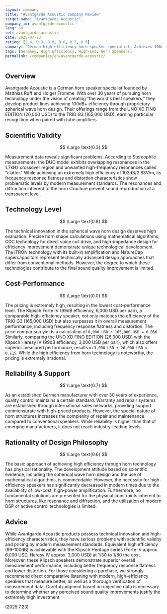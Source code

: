 ```yaml
---
layout: company
title: "Avantgarde Acoustic Company Review"
target_name: "Avantgarde Acoustic"
company_id: avantgarde-acoustic
lang: en
ref: avantgarde-acoustic
date: 2025-07-23
rating: [2.4, 0.3, 0.8, 0.0, 0.7, 0.6]
summary: "German high-efficiency horn speaker specialist. Achieves 100dB+ efficiency through proprietary spherical wave horn technology, but measurement performance is problematic by modern standards, with prices 30-80 times higher than products with equivalent efficiency and superior performance."
tags: [Germany, High Efficiency, High-End, Horn Speakers]
permalink: /companies/en/avantgarde-acoustic/
---
```

## Overview

Avantgarde Acoustic is a German horn speaker specialist founded by Matthias Ruff and Holger Fromme. With over 30 years of pursuing horn technology under the vision of creating "the world's best speakers," they develop product lines achieving 100dB+ efficiency through proprietary spherical wave horn design. Their offerings range from the UNO XD FINO EDITION (26,000 USD) to the TRIO G3 (165,000 USD), earning particular recognition when paired with tube amplifiers.

## Scientific Validity

$$ \Large \text{0.3} $$

Measurement data reveals significant problems. According to Stereophile measurements, the DUO model exhibits overlapping resonances in the 1.7kHz crossover region and unwanted high-frequency resonances called "clatter." While achieving an extremely high efficiency of 103dB/2.83V/m, its frequency response flatness and distortion characteristics show problematic levels by modern measurement standards. The resonances and diffraction inherent to the horn structure prevent sound reproduction at a transparent level.

## Technology Level

$$ \Large \text{0.8} $$

The technical innovation in the spherical wave horn design deserves high evaluation. Precise horn shape calculations using mathematical algorithms, CDC technology for direct voice coil drive, and high-impedance design for efficiency improvement demonstrate unique technological development. The iTRON technology with its built-in amplification and NatureCap supercapacitors represent technically advanced design approaches that differ from conventional methods. However, the degree to which these technologies contribute to the final sound quality improvement is limited.

## Cost-Performance

$$ \Large \text{0.0} $$

The pricing is extremely high, resulting in the lowest cost-performance level. The Klipsch Forte IV (99dB efficiency, 6,000 USD per pair), a comparable high-efficiency speaker, not only matches the efficiency of the TRIO G3 (165,000 USD) but also surpasses it in overall measurement performance, including frequency response flatness and distortion. The price comparison yields a calculation of `6,000 USD ÷ 165,000 USD = 0.036`. Similarly, comparing the UNO XD FINO EDITION (26,000 USD) with the Klipsch Heresy IV (99dB efficiency, 3,000 USD per pair), which also offers superior measured performance, results in `3,000 USD ÷ 26,000 USD = 0.115`. While the high efficiency from horn technology is noteworthy, the pricing is extremely irrational.

## Reliability & Support

$$ \Large \text{0.7} $$

As an established German manufacturer with over 30 years of experience, quality control maintains a certain standard. Warranty and repair systems are established through international sales networks, providing support commensurate with high-priced products. However, the special nature of horn structures increases the complexity of repair and maintenance compared to conventional speakers. While reliability is higher than that of emerging manufacturers, it does not reach industry-leading levels.

## Rationality of Design Philosophy

$$ \Large \text{0.6} $$

The basic approach of achieving high efficiency through horn technology has physical rationality. The development attitude based on scientific evidence, including the spherical wave horn design and the use of mathematical algorithms, is commendable. However, the necessity for high-efficiency speakers has significantly decreased in modern times due to the availability of low-cost, high-power amplification. Furthermore, no fundamental solutions are presented for the physical constraints inherent to horn structures, like resonance and diffraction, and the utilization of modern DSP or active control technologies is limited.

## Advice

While Avantgarde Acoustic products possess technical innovation and high-efficiency characteristics, they have serious problems with scientific validity and pricing by modern measurement standards. Equivalent high efficiency (99-100dB) is achievable with the Klipsch Heritage series (Forte IV approx. 6,000 USD, Heresy IV approx. 3,000 USD) at 1/30 to 1/80 the cost. Moreover, these Klipsch speakers demonstrate superior overall measurement performance, including better frequency response flatness and lower distortion. For those considering a purchase, we strongly recommend direct comparative listening with modern, high-efficiency speakers that measure better, as well as a thorough verification of measurement data. Careful judgment based on objective data is necessary to determine whether any perceived sound quality improvements justify the extremely high investment.

(2025.7.23)
